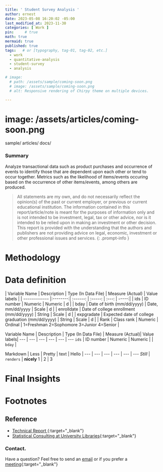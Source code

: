 ```yaml
---
title: ' Student Survey Analysis '
author: ernest
date: 2023-05-08 16:20:02 -05:00
last_modified_at: 2023-11-30
categories: [ Work ]
pin:     # true
math: true
mermaid: true
published: true
tags:   # or [typography, tag-01, tag-02, etc.]
  - work
  - quantitative-analysis
  - student-survey
  - analysis

# image: 
  # path: /assets/sample/coming-soon.png
  # image: /assets/sample/coming-soon.png
  # alt: Responsive rendering of Chirpy theme on multiple devices.

---
```




# image: /assets/articles/coming-soon.png

sample/
articles/
docs/



### Summary

Analyze transactional data such as product purchases and occurrence of events to identify those that are
dependent upon each other or tend to occur together. Metrics such as the likelihood of items/events occuring
based on the occurrence of other items/events, among others are produced.





> All statements are my own, and do not necessarily reflect the opinion(s) of the past or current employer, or previous or current educational institution. The information contained in this report/article/note is meant for the purposes of information only and is not intended to be investment, legal, tax or other advice, nor is it intended to be relied upon in making an investment or other decision. This report is provided with the understanding that the authors and publishers are not providing advice on legal, economic, investment or other professional issues and services.
{: .prompt-info }



# Methodology









# Data definition

<!-- 

| Variable Name | Description | Type (In Data File)| Measure (Actual)| Value labels | 
| ------------- |:--------:| :------: | :-----: | -----:|
| ids | ID number | Numeric | Numeric | d |
| bday | Date of birth (mm/dd/yyyy) | Date, mm/dd/yyyy | Scale |  |
| enrolldate | Date of college enrollment (mm/dd/yyyy) | String | Scale |  |
| expgradate | Expected date of college graduation (mm/dd/yyyy) | String | Scale |  |
| Rank | Class rank | Numeric | Ordinal | 1=Freshman
2=Sophomore
3=Junior
4=Senior |
| Major | Major | String | Nominal |  |
| Gender | Gender | Numeric | Nominal | 0=Male
1=Female |
| Athlete | Is student an athlete? | Numeric | Nominal | 0 = Non-athlete
1 = Athlete |
| Height | Height (inches) | Numeric | Scale |  |
| Weight | Weight (pounds) | Numeric | Scale |  |
| Smoking | Does student smoke? | Numeric | Nominal | 0 = Nonsmoker
1 = Past smoker
2 = Current smoker |
| Sprint | 35-meter sprint time (seconds) | Numeric | Scale |  |
| MileMinDur | Mile run time (hh:mm:ss) | Datetime | Scale |  |
| English | Score on English placement test (out of 100 points) | Numeric | Scale |  |
| Reading | Score on Reading placement test (out of 100 points) | Numeric | Scale |  |
| Math | Score on Math placement test (out of 100 points) | Numeric | Scale |  |
| Writing | Score on Writing placement test (out of 100 points) | Numeric | Scale |  |
| State | Is student in-state or out-of-state resident? | String | Nominal |  |
| LiveOnCampus | Does student live on campus? | Numeric | Nominal | 0 = Off-campus
1 = On-campus |
| HowCommute | How does student commute to campus? | Numeric| Nominal | 1 = Walk
2 = Bike
3 = Car
4 = Public transit
5 = Other |
| CommuteTime | How long does it take you to commute to campus? (minutes) | Numeric | Scale |  |
| SleepTime | About how many hours of sleep do you get per night? | Numeric | textScale |  |
| StudyTime | About how many hours per week do you study? | Numeric | Scale | n/a |


-->



| Variable Name | Description | Type (In Data File)  | Measure (Actual)  | Value labels  |
| ------------- |:--------:| :------: | :-----: | :---: | -----:|
| ids | ID number | Numeric | Numeric | d |
| bday | Date of birth (mm/dd/yyyy) | Date, mm/dd/yyyy | Scale | d |
| enrolldate | Date of college enrollment (mm/dd/yyyy) | String | Scale | d |
| expgradate | Expected date of college graduation (mm/dd/yyyy) | String | Scale | d |
| Rank | Class rank | Numeric | Ordinal | 1=Freshman
2=Sophomore
3=Junior
4=Senior |



Variable Name | Description | Type (In Data File) | Measure (Actual)| Value labels| 
--- | --- | --- | --- | --- | ---
`ids` | ID number | Numeric | Numeric |  | 
`bday` | 

Markdown | Less | Pretty | text | Hello | 
--- | --- | --- | --- | --- | ---
*Still* | `renders` | **nicely**
1 | 2 | 3




# Final Insights












# Footnotes







## Reference

  - [ Technical Report ](/assets/docs/paper1.pdf){:target="_blank"}
  - [Statistical Consulting at University Libraries]( www.library.kent.edu/statconsulting ){:target="_blank"}







### Contact. 

Have a question? Feel free to send an [email](mailto:s.ernest@gmx.us) or if you prefer a [meeting]( https://calendly.com/s-earnest/30min ){:target="_blank"}



